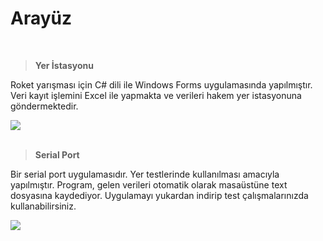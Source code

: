 # Arayüz

<br>

> **Yer İstasyonu**

Roket yarışması için C# dili ile Windows Forms uygulamasında yapılmıştır. Veri kayıt işlemini Excel ile yapmakta ve verileri hakem yer istasyonuna göndermektedir.

<img src="https://user-images.githubusercontent.com/104703949/210269193-1bdf7b89-4bed-4381-8046-e29365784dc5.png">


<br>
<br>

> **Serial Port**

Bir serial port uygulamasıdır. Yer testlerinde kullanılması amacıyla yapılmıştır. Program, gelen verileri otomatik olarak masaüstüne text dosyasına kaydediyor. Uygulamayı yukardan indirip test çalışmalarınızda kullanabilirsiniz.

<img src="https://user-images.githubusercontent.com/104703949/210268475-33d6483d-4205-447a-9bdf-dc93933e5a08.png" >
